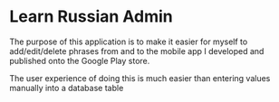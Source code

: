 # Learn Russian Admin

The purpose of this application is to make it easier for myself to add/edit/delete phrases from and to the mobile app I developed and published onto the Google Play store. 

The user experience of doing this is much easier than entering values manually into a database table
